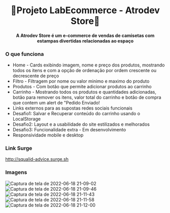 <h1 align="center">🛒Projeto LabEcommerce - Atrodev Store🚀</h1>


<h4 align="center">A Atrodev Store é um e-commerce de vendas de camisetas com estampas divertidas relacionadas ao espaço</h4>

### O que funciona
- Home - Cards exibindo imagem, nome e preço dos produtos, mostrando todos os itens e com a opção de ordenação por ordem crescente ou decrescente de preço
- Filtro - Filtragem por nome ou valor minimo e maximo do produto
- Produtos - Com botão que permite adicionar produtos ao carrinho
- Carrinho - Mostrando todos os produtos e quantidades adicionadas, botão para remover os itens, valor total do carrinho e botão de compra que contem um alert de "Pedido Enviado!
- Links externos para as supostas redes sociais funcionais
- Desafio1: Salvar e Recuperar conteúdo do carrinho usando o LocalStorage
- Desafio2: Layout e a usabilidade do site estilizados e melhorados
- Desafio3: Funcionalidade extra - Em desenvolvimento
- Responsividade mobile e desktop

### Link Surge 
http://squalid-advice.surge.sh

### Imagens


![Captura de tela de 2022-06-18 21-09-02](https://user-images.githubusercontent.com/104766367/174460834-9f867516-58f9-4981-afa3-86e0c0177d02.png)
![Captura de tela de 2022-06-18 21-09-46](https://user-images.githubusercontent.com/104766367/174460835-8847e83f-fd05-4149-8824-771f0b9db2ad.png)
![Captura de tela de 2022-06-18 21-11-43](https://user-images.githubusercontent.com/104766367/174460836-66fc0ed6-e85d-432e-818f-8e9ec41e667f.png)
![Captura de tela de 2022-06-18 21-11-58](https://user-images.githubusercontent.com/104766367/174460837-d4d10be6-c860-4941-a9c4-4872a15eb49c.png)
![Captura de tela de 2022-06-18 21-12-00](https://user-images.githubusercontent.com/104766367/174460839-7c5e6b85-151b-427f-a7dd-ed01dc968978.png)
